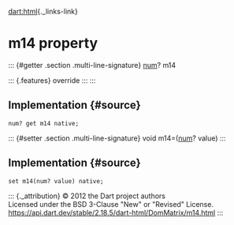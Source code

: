 [dart:html](../../dart-html/dart-html-library){._links-link}

m14 property
============

::: {#getter .section .multi-line-signature}
[num](../../dart-core/num-class)? m14

::: {.features}
override
:::
:::

Implementation {#source}
--------------

``` {.language-dart data-language="dart"}
num? get m14 native;
```

::: {#setter .section .multi-line-signature}
void m14=([num](../../dart-core/num-class)? value)
:::

Implementation {#source}
--------------

``` {.language-dart data-language="dart"}
set m14(num? value) native;
```

::: {._attribution}
© 2012 the Dart project authors\
Licensed under the BSD 3-Clause \"New\" or \"Revised\" License.\
<https://api.dart.dev/stable/2.18.5/dart-html/DomMatrix/m14.html>
:::
